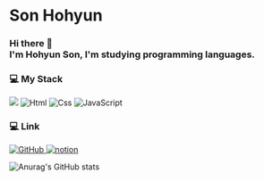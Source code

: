 # Son Hohyun
### Hi there 👋 </br>I'm Hohyun Son, I'm studying programming languages.

### 💻 My Stack
<img src="https://img.shields.io/badge/Java-3766AB?style=plastic&logo=Java&logoColor=white"/>  <img alt="Html" src ="https://img.shields.io/badge/HTML5-E34F26.svg?&style=plastic&logo=HTML5&logoColor=white"/> <img alt="Css" src ="https://img.shields.io/badge/CSS3-1572B6.svg?&style=plastic&logo=CSS3&logoColor=white"/> <img alt="JavaScript" src ="https://img.shields.io/badge/JavaScriipt-F7DF1E.svg?&style=plastic&logo=JavaScript&logoColor=black"/>

### 💻 Link
<a href = "https://github.com/HohyunSon"><img alt="GitHub" src ="https://img.shields.io/badge/GitHub-181717.svg?&style=for-the-badge&logo=GitHub&logoColor=white"/>
</a> <a href = "https://www.notion.so/Java-e9525c76b31b4df2b1077efce1d99977?pvs=4"> <img alt="notion" src ="https://img.shields.io/badge/notion-black.svg?&style=for-the-badge&logo=notion&logoColor=white"/></a>

![Anurag's GitHub stats](https://github-readme-stats.vercel.app/api?username=HohyunSon&show_icons=true&theme=shadow_red)

<!--
**HohyunSon/HohyunSon** is a ✨ _special_ ✨ repository because its `README.md` (this file) appears on your GitHub profile.

Here are some ideas to get you started:

- 🔭 I’m currently working on ...
- 🌱 I’m currently learning ...
- 👯 I’m looking to collaborate on ...
- 🤔 I’m looking for help with ...
- 💬 Ask me about ...
- 📫 How to reach me: ...
- 😄 Pronouns: ...
- ⚡ Fun fact: ...
-->
